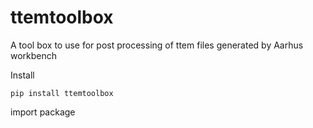 # ttemtoolbox
A tool box to use for post processing of ttem files generated by Aarhus workbench 

Install 

```
pip install ttemtoolbox
```
import package
```

```
